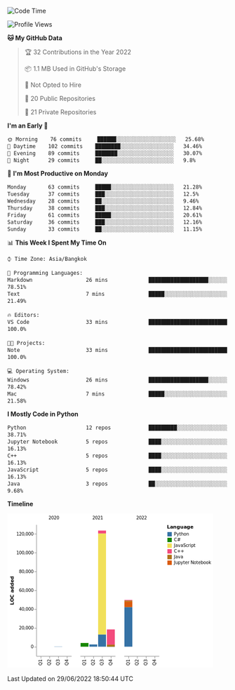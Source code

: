 <!--START_SECTION:waka-->
![Code Time](http://img.shields.io/badge/Code%20Time-0%20secs-blue)

![Profile Views](http://img.shields.io/badge/Profile%20Views-9-blue)

**🐱 My GitHub Data** 

> 🏆 32 Contributions in the Year 2022
 > 
> 📦 1.1 MB Used in GitHub's Storage 
 > 
> 🚫 Not Opted to Hire
 > 
> 📜 20 Public Repositories 
 > 
> 🔑 21 Private Repositories  
 > 
**I'm an Early 🐤** 

```text
🌞 Morning    76 commits     ██████░░░░░░░░░░░░░░░░░░░   25.68% 
🌆 Daytime    102 commits    ████████░░░░░░░░░░░░░░░░░   34.46% 
🌃 Evening    89 commits     ███████░░░░░░░░░░░░░░░░░░   30.07% 
🌙 Night      29 commits     ██░░░░░░░░░░░░░░░░░░░░░░░   9.8%

```
📅 **I'm Most Productive on Monday** 

```text
Monday       63 commits     █████░░░░░░░░░░░░░░░░░░░░   21.28% 
Tuesday      37 commits     ███░░░░░░░░░░░░░░░░░░░░░░   12.5% 
Wednesday    28 commits     ██░░░░░░░░░░░░░░░░░░░░░░░   9.46% 
Thursday     38 commits     ███░░░░░░░░░░░░░░░░░░░░░░   12.84% 
Friday       61 commits     █████░░░░░░░░░░░░░░░░░░░░   20.61% 
Saturday     36 commits     ███░░░░░░░░░░░░░░░░░░░░░░   12.16% 
Sunday       33 commits     ██░░░░░░░░░░░░░░░░░░░░░░░   11.15%

```


📊 **This Week I Spent My Time On** 

```text
⌚︎ Time Zone: Asia/Bangkok

💬 Programming Languages: 
Markdown                 26 mins             ███████████████████░░░░░░   78.51% 
Text                     7 mins              █████░░░░░░░░░░░░░░░░░░░░   21.49%

🔥 Editors: 
VS Code                  33 mins             █████████████████████████   100.0%

🐱‍💻 Projects: 
Note                     33 mins             █████████████████████████   100.0%

💻 Operating System: 
Windows                  26 mins             ███████████████████░░░░░░   78.42% 
Mac                      7 mins              █████░░░░░░░░░░░░░░░░░░░░   21.58%

```

**I Mostly Code in Python** 

```text
Python                   12 repos            █████████░░░░░░░░░░░░░░░░   38.71% 
Jupyter Notebook         5 repos             ████░░░░░░░░░░░░░░░░░░░░░   16.13% 
C++                      5 repos             ████░░░░░░░░░░░░░░░░░░░░░   16.13% 
JavaScript               5 repos             ████░░░░░░░░░░░░░░░░░░░░░   16.13% 
Java                     3 repos             ██░░░░░░░░░░░░░░░░░░░░░░░   9.68%

```


**Timeline**

![Chart not found](https://raw.githubusercontent.com/pntt3011/pntt3011/main/charts/bar_graph.png) 


 Last Updated on 29/06/2022 18:50:44 UTC
<!--END_SECTION:waka-->
